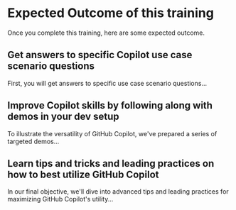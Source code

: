 # Expected Outcome of this training

Once you complete this training, here are some expected outcome.

## Get answers to specific Copilot use case scenario questions

First, you will get answers to specific use case scenario questions...

## Improve Copilot skills by following along with demos in your dev setup

To illustrate the versatility of GitHub Copilot, we've prepared a series of targeted demos...

## Learn tips and tricks and leading practices on how to best utilize GitHub Copilot

In our final objective, we'll dive into advanced tips and leading practices for maximizing GitHub Copilot's utility...
